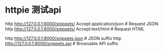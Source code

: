 # httpie 测试api
http http://127.0.0.1:8000/snippets/ Accept:application/json  # Request JSON
http http://127.0.0.1:8000/snippets/ Accept:text/html         # Request HTML

http http://127.0.0.1:8000/snippets.json  # JSON suffix
http http://127.0.0.1:8000/snippets.api   # Browsable API suffix